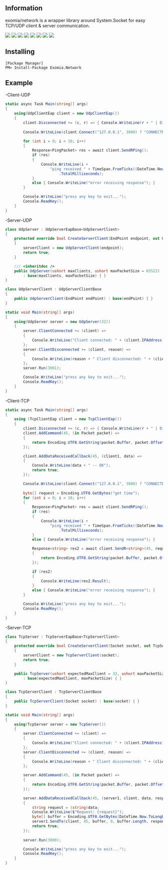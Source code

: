 ## Information

exomia/network is a wrapper library around System.Socket for easy TCP/UDP client & server communication.

![](https://img.shields.io/github/issues-pr/exomia/network.svg)
![](https://img.shields.io/github/issues/exomia/network.svg)
![](https://img.shields.io/github/last-commit/exomia/network.svg)
![](https://img.shields.io/github/contributors/exomia/network.svg)
![](https://img.shields.io/github/commit-activity/y/exomia/network.svg)
![](https://img.shields.io/github/languages/top/exomia/network.svg)
![](https://img.shields.io/github/languages/count/exomia/network.svg)
![](https://img.shields.io/github/license/exomia/network.svg)

## Installing

```shell
[Package Manager]
PM> Install-Package Exomia.Network
```

## Example

-Client-UDP

```csharp
static async Task Main(string[] args)
{
	using(UdpClientEap client = new UdpClientEap())
	{
		client.Disconnected += (c, r) => { Console.WriteLine(r + " | Disconnected"); };
		
		Console.WriteLine(client.Connect("127.0.0.1", 3000) ? "CONNECTED" : "CONNECT FAILED");

		for (int i = 0; i < 10; i++)
		{
			Response<PingPacket> res = await client.SendRPing();
			if (res)
			{
				Console.WriteLine(i +
					"ping received " + TimeSpan.FromTicks((DateTime.Now.Ticks - res.Result.TimeStamp) / 2)
						.TotalMilliseconds);
			}
			else { Console.WriteLine("error receiving response"); }
		}

		Console.WriteLine("press any key to exit...");
		Console.ReadKey();
	}
}
```

-Server-UDP

```csharp
class UdpServer : UdpServerEapBase<UdpServerClient>
{
    protected override bool CreateServerClient(EndPoint endpoint, out UdpServerClient serverClient)
    {
        serverClient = new UdpServerClient(endpoint);
        return true;
    }

    /// <inheritdoc />
    public UdpServer(ushort maxClients, ushort maxPacketSize = 65522)
        : base(maxClients, maxPacketSize) { }
}

class UdpServerClient : UdpServerClientBase
{
    public UdpServerClient(EndPoint endPoint) : base(endPoint) { }
}
```

```csharp
static void Main(string[] args)
{
	using(UdpServer server = new UdpServer(32))
	{
		server.ClientConnected += (client) =>
		{
		    Console.WriteLine("Client connected: " + (client.IPAddress));
		};
		server.ClientDisconnected += (client, reason) =>
		{
		    Console.WriteLine(reason + " Client disconnected: " + (client.IPAddress));
		};
		server.Run(3001);

		Console.WriteLine("press any key to exit...");
		Console.ReadKey();
	}
}
```

-Client-TCP

```csharp
static async Task Main(string[] args)
{
	using (TcpClientEap client = new TcpClientEap())
	{
		client.Disconnected += (c, r) => { Console.WriteLine(r + " | Disconnected"); };
		client.AddCommand(45, (in Packet packet) =>
		{
			return Encoding.UTF8.GetString(packet.Buffer, packet.Offset, packet.Length);
		});

		client.AddDataReceivedCallback(45, (client1, data) =>
		{
			Console.WriteLine(data + " -- OK");
			return true;
		});

		Console.WriteLine(client.Connect("127.0.0.1", 3000) ? "CONNECTED" : "CONNECT FAILED");
		
		byte[] request = Encoding.UTF8.GetBytes("get time");
		for (int i = 0; i < 10; i++)
		{
			Response<PingPacket> res = await client.SendRPing();
			if (res)
			{
				Console.WriteLine(i +
					"ping received " + TimeSpan.FromTicks((DateTime.Now.Ticks - res.Result.TimeStamp) / 2)
						.TotalMilliseconds);
			}
			else { Console.WriteLine("error receiving response"); }

			Response<string> res2 = await client.SendR<string>(45, request, 0, request .Length, (in Packet packet) =>
			{
				return Encoding.UTF8.GetString(packet.Buffer, packet.Offset, packet.Length);
			});

			if (res2)
			{
				Console.WriteLine(res2.Result);
			}
			else { Console.WriteLine("error receiving response"); }
		}

		Console.WriteLine("press any key to exit...");
		Console.ReadKey();
	}
}
```

-Server-TCP

```csharp
class TcpServer : TcpServerEapBase<TcpServerClient>
{
    protected override bool CreateServerClient(Socket socket, out TcpServerClient serverClient)
    {
        serverClient = new TcpServerClient(socket);
        return true;
    }

    public TcpServer(ushort expectedMaxClient = 32, ushort maxPacketSize = 65520)
        : base(expectedMaxClient, maxPacketSize) { }
}

class TcpServerClient : TcpServerClientBase
{
    public TcpServerClient(Socket socket) : base(socket) { }
}
```

```csharp
static void Main(string[] args)
{
	using(TcpServer server = new TcpServer())
	{
		server.ClientConnected += (client) =>
		{
		    Console.WriteLine("Client connected: " + (client.IPAddress));
		};
		server.ClientDisconnected += (client, reason) =>
		{
		    Console.WriteLine(reason + " Client disconnected: " + (client.IPAddress));
		};

		server.AddCommand(45, (in Packet packet) =>
        {
            return Encoding.UTF8.GetString(packet.Buffer, packet.Offset, packet.Length);
        });

		server.AddDataReceivedCallback(45, (server1, client, data, responseid) =>
        {
			string request = (string)data;
			Console.WriteLine($"Request: {request}");
			byte[] buffer = Encoding.UTF8.GetBytes(DateTime.Now.ToLongDateString());
			server1.SendTo(client, 45, buffer, 0, buffer.Length, responseid);
			return true;
        });
        
		server.Run(3000);

		Console.WriteLine("press any key to exit...");
		Console.ReadKey();
	}
}
```


